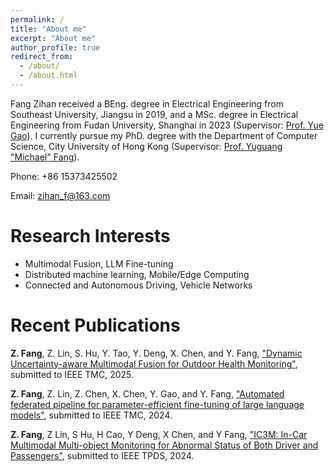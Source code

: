 ```yaml
---
permalink: /
title: "About me"
excerpt: "About me"
author_profile: true
redirect_from: 
  - /about/
  - /about.html
---
```


Fang Zihan received a BEng. degree in Electrical Engineering from Southeast University, Jiangsu in 2019, and a MSc. degree in Electrical Engineering from Fudan University, Shanghai in 2023 (Supervisor: [Prof. Yue Gao](https://inc.fudan.edu.cn/incenglish/wuewwao/list.htm)). I currently pursue my PhD. degree with the Department of Computer Science, City University of Hong Kong (Supervisor: [Prof. Yuguang "Michael" Fang](https://www.cs.cityu.edu.hk/~yugufang/)).

Phone: +86 15373425502

Email: zihan_f@163.com

<!-- Address: Science Building, Room 608, Handan Road, Fudan University, China -->

Research Interests
======
* Multimodal Fusion, LLM Fine-tuning
* Distributed machine learning, Mobile/Edge Computing
* Connected and Autonomous Driving, Vehicle Networks


Recent Publications
======
**Z. Fang**, Z. Lin, S. Hu, Y. Tao, Y. Deng, X. Chen, and Y. Fang, ["Dynamic Uncertainty-aware Multimodal Fusion for Outdoor Health Monitoring"](https://arxiv.org/pdf/2508.09085), submitted to IEEE TMC, 2025.

**Z. Fang**, Z. Lin, Z. Chen, X. Chen, Y. Gao, and Y. Fang, ["Automated federated pipeline for parameter-efficient fine-tuning of large language models"](https://arxiv.org/pdf/2404.06448), submitted to IEEE TMC, 2024.

**Z. Fang**, Z Lin, S Hu, H Cao, Y Deng, X Chen, and Y Fang, ["IC3M: In-Car Multimodal Multi-object Monitoring for Abnormal Status of Both Driver and Passengers"](https://arxiv.org/pdf/2410.02592), submitted to IEEE TPDS, 2024.
